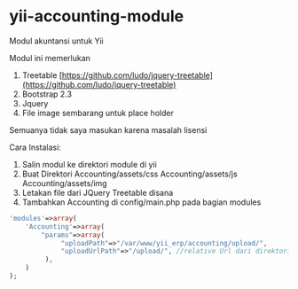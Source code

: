 yii-accounting-module
=====================

Modul akuntansi untuk Yii

Modul ini memerlukan

1. Treetable [https://github.com/ludo/jquery-treetable](https://github.com/ludo/jquery-treetable)
2. Bootstrap 2.3
3. Jquery
4. File image sembarang untuk place holder

Semuanya tidak saya masukan karena masalah lisensi

Cara Instalasi:

1. Salin modul ke direktori module di yii
2. Buat Direktori Accounting/assets/css Accounting/assets/js Accounting/assets/img
3. Letakan file dari JQuery Treetable disana
4. Tambahkan Accounting di config/main.php pada bagian modules 


```php
'modules'=>array(
    'Accounting'=>array(
        "params"=>array(
             "uploadPath"=>"/var/www/yii_erp/accounting/upload/",
             "uploadUrlPath"=>"/upload/", //relative Url dari direktori upload gambar
         ),
    )
);
```

